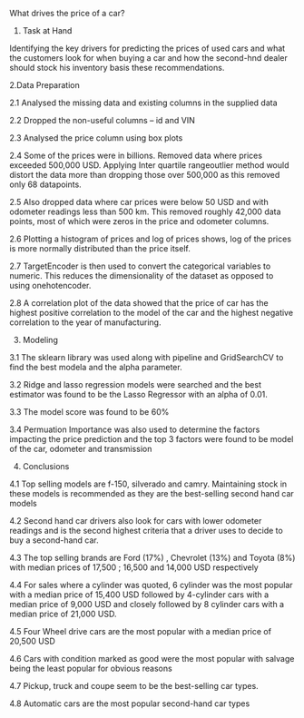 What drives the price of a car?

1. Task at Hand

  Identifying the key drivers for predicting the prices of used cars and what the customers look for when buying a car and how the second-hnd dealer should stock his 
  inventory basis these recommendations.


2.Data Preparation

  2.1 Analysed the missing data and existing columns in the supplied data

  2.2 Dropped the non-useful columns – id and VIN

  2.3 Analysed the price column using box plots

  2.4 Some of the prices were in billions. Removed data where prices exceeded 500,000 USD. Applying Inter quartile rangeoutlier method would distort the data more than       dropping those over 500,000 as this removed only 68 datapoints.

  2.5 Also dropped data where car prices were below 50 USD and with odometer readings less than 500 km. This removed roughly 42,000 data points, most of which were           zeros in the price and odometer columns.

  2.6 Plotting a histogram of prices and log of prices shows, log of the prices is more normally distributed than the price itself.

  2.7 TargetEncoder is then used to convert the categorical variables to numeric. This reduces the dimensionality of the dataset as opposed to using onehotencoder.

  2.8 A correlation plot of the data showed that the price of car has the highest positive correlation to the model of the car and the highest negative correlation to      the year of manufacturing.


3. Modeling

  3.1 The sklearn library was used along with pipeline and GridSearchCV to find the best modela and the alpha parameter.

  3.2 Ridge and lasso regression models were searched and the best estimator was found to be the Lasso Regressor with an alpha of 0.01.

  3.3 The model score was found to be 60%

  3.4 Permuation Importance was also used to determine the factors impacting the price prediction and the top 3 factors were found to be model of the car, odometer and       transmission


4. Conclusions

  4.1 Top selling models are f-150, silverado and camry. Maintaining stock in these models is recommended as they are the best-selling second hand car models

  4.2 Second hand car drivers also look for cars with lower odometer readings and is the second highest criteria that a driver uses to decide to buy a second-hand car.

  4.3 The top selling brands are Ford (17%) , Chevrolet (13%) and Toyota (8%) with median prices of 17,500 ; 16,500 and 14,000 USD respectively

  4.4 For sales where a cylinder was quoted, 6 cylinder was the most popular with a median price of 15,400 USD followed by 4-cylinder cars with a median price of 9,000       USD and closely followed by 8 cylinder cars with a median price of 21,000 USD.

  4.5 Four Wheel drive cars are the most popular with a median price of 20,500 USD

  4.6 Cars with condition marked as good were the most popular with salvage being the least popular for obvious reasons

  4.7 Pickup, truck and coupe seem to be the best-selling car types.

  4.8 Automatic cars are the most popular second-hand car types
